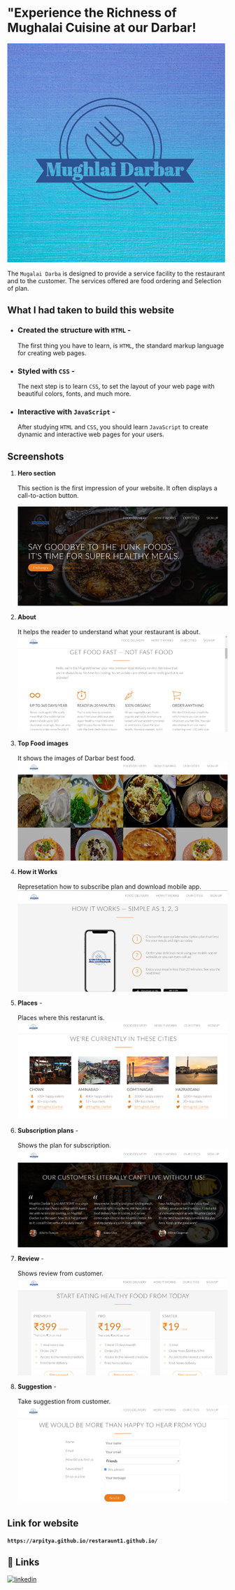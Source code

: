 
# "Experience the Richness of Mughalai Cuisine at our Darbar!
![App Screenshot](https://github.com/arpitya/restaraunt1.github.io/blob/main/resources/img/logo-white%20(2).png)



The ``Mugalai Darba`` is designed to provide a service facility to the restaurant and to the customer. The services offered are food ordering and Selection of plan.


## What I had taken to build this website

- ### **Created the structure with ````HTML````** - 
  The first thing you have to learn, is ``HTML``, the standard markup language for creating web pages.
- ### **Styled with ``CSS``** -  
    The next step is to learn ``CSS``, to set the layout of your web page with beautiful colors, fonts, and much more.
- ### **Interactive with ``JavaScript``** - 
    After studying ``HTML`` and ``CSS``, you should learn ``JavaScript`` to create dynamic and interactive web pages for your users.

## Screenshots
1. **Hero section** <br> 
<br>This section is the first impression of your website. 
It often displays a call-to-action button.<br>
<br>![App Screenshot](https://github.com/arpitya/restaraunt1.github.io/blob/main/screenshot/Picture1.png)

2. **About**<br>
<br>It helps the reader to understand what your restaurant is about.
<br>![App Screenshot](https://github.com/arpitya/restaraunt1.github.io/blob/main/screenshot/Picture2.png)

3. **Top Food images** <br>
<br> It shows the images of Darbar best food.
<br>![App Screenshot](https://github.com/arpitya/restaraunt1.github.io/blob/main/screenshot/Picture3.png)

4. **How it Works** <br>
<br>Represetation how to subscribe plan and download mobile app.
<br>![App Screenshot](https://github.com/arpitya/restaraunt1.github.io/blob/main/screenshot/Picture4.png)

5. **Places** -<br>
<br>Places where this restarunt is.
<br>![App Screenshot](https://github.com/arpitya/restaraunt1.github.io/blob/main/screenshot/Picture5.png)

6. **Subscription plans** -<br>
<br>Shows the plan for subscription.
<br>![App Screenshot](https://github.com/arpitya/restaraunt1.github.io/blob/main/screenshot/Picture6.png)

7. **Review** -<br>
<br>Shows review from customer.
<br>![App Screenshot](https://github.com/arpitya/restaraunt1.github.io/blob/main/screenshot/Picture7.png)

8. **Suggestion** -<br>
<br>Take suggestion from customer.
<br>![App Screenshot](https://github.com/arpitya/restaraunt1.github.io/blob/main/screenshot/Picture8.png)

## Link for website

**``https://arpitya.github.io/restaraunt1.github.io/``**



## 🔗 Links
[![linkedin](https://img.shields.io/badge/linkedin-0A66C2?style=for-the-badge&logo=linkedin&logoColor=white)](https://www.linkedin.com/in/arpitya-singh-239457215/)

